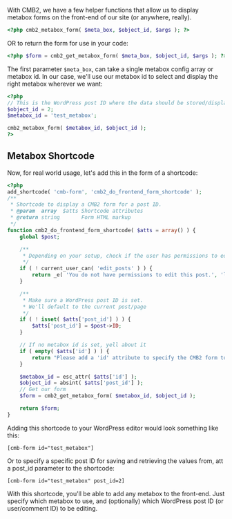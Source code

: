 With CMB2, we have a few helper functions that allow us to display metabox forms on the front-end of our site (or anywhere, really).

```php
<?php cmb2_metabox_form( $meta_box, $object_id, $args ); ?>
```
OR to return the form for use in your code:
```php
<?php $form = cmb2_get_metabox_form( $meta_box, $object_id, $args ); ?>
```


The first parameter `$meta_box`, can take a single metabox config array or metabox id. In our case, we'll use our metabox id to select and display the right metabox wherever we want:
```php
<?php
// This is the WordPress post ID where the data should be stored/displayed.
$object_id = 2;
$metabox_id = 'test_metabox';

cmb2_metabox_form( $metabox_id, $object_id );
?>
```

## Metabox Shortcode

Now, for real world usage, let's add this in the form of a shortcode:
```php
<?php
add_shortcode( 'cmb-form', 'cmb2_do_frontend_form_shortcode' );
/**
 * Shortcode to display a CMB2 form for a post ID.
 * @param  array  $atts Shortcode attributes
 * @return string       Form HTML markup
 */
function cmb2_do_frontend_form_shortcode( $atts = array() ) {
	global $post;

	/**
	 * Depending on your setup, check if the user has permissions to edit_posts
	 */
	if ( ! current_user_can( 'edit_posts' ) ) {
		return _e( 'You do not have permissions to edit this post.', 'lang_domain' );
	}

	/**
	 * Make sure a WordPress post ID is set.
	 * We'll default to the current post/page
	 */
	if ( ! isset( $atts['post_id'] ) ) {
		$atts['post_id'] = $post->ID;
	}

	// If no metabox id is set, yell about it
	if ( empty( $atts['id'] ) ) {
		return "Please add a 'id' attribute to specify the CMB2 form to display.";
	}

	$metabox_id = esc_attr( $atts['id'] );
	$object_id = absint( $atts['post_id'] );
	// Get our form
	$form = cmb2_get_metabox_form( $metabox_id, $object_id );

	return $form;
}
```
Adding this shortcode to your WordPress editor would look something like this:
```
[cmb-form id="test_metabox"]
```
Or to specify a specific post ID for saving and retrieving the values from, att a post_id parameter to the shortcode:
```
[cmb-form id="test_metabox" post_id=2]
```

With this shortcode, you'll be able to add any metabox to the front-end. Just specify which metabox to use, and (optionally) which WordPress post ID (or user/comment ID) to be editing.
